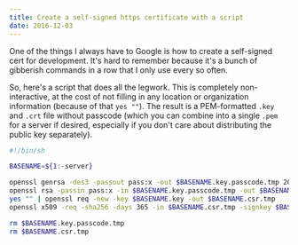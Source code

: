 ```yaml
---
title: Create a self-signed https certificate with a script
date: 2016-12-03
---
```


One of the things I always have to Google is how to create a self-signed cert for development. It's hard to remember because it's a bunch of gibberish commands in a row that I only use every so often.

So, here's a script that does all the legwork. This is completely non-interactive, at the cost of not filling in any location or organization information (because of that `yes ""`). The result is a PEM-formatted `.key` and `.crt` file without passcode (which you can combine into a single `.pem` for a server if desired, especially if you don't care about distributing the public key separately).

```bash
#!/bin/sh

BASENAME=${1:-server}

openssl genrsa -des3 -passout pass:x -out $BASENAME.key.passcode.tmp 2048
openssl rsa -passin pass:x -in $BASENAME.key.passcode.tmp -out $BASENAME.key
yes "" | openssl req -new -key $BASENAME.key -out $BASENAME.csr.tmp
openssl x509 -req -sha256 -days 365 -in $BASENAME.csr.tmp -signkey $BASENAME.key -out $BASENAME.crt

rm $BASENAME.key.passcode.tmp
rm $BASENAME.csr.tmp
```
